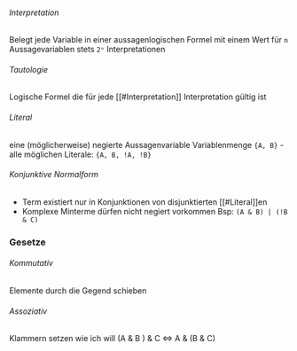 
###### Interpretation
Belegt jede Variable in einer aussagenlogischen Formel mit einem Wert
für `n` Aussagevariablen stets `2ⁿ` Interpretationen

###### Tautologie
Logische Formel die für jede [[#Interpretation]] Interpretation gültig ist


###### Literal
eine (möglicherweise) negierte Aussagenvariable
Variablenmenge `{A, B}` - alle möglichen Literale: `{A, B, !A, !B}`

###### Konjunktive Normalform
- Term existiert nur in Konjunktionen von disjunktierten [[#Literal]]en
- Komplexe Minterme dürfen nicht negiert vorkommen
Bsp: `(A & B) | (!B & C)`





### Gesetze
###### Kommutativ
Elemente durch die Gegend schieben

###### Assoziativ
Klammern setzen wie ich will 
(A & B ) & C <=> A & (B & C)